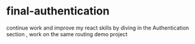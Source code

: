 # final-authentication
continue work and improve my react skills by diving in the Authentication section , work on the same routing demo project
